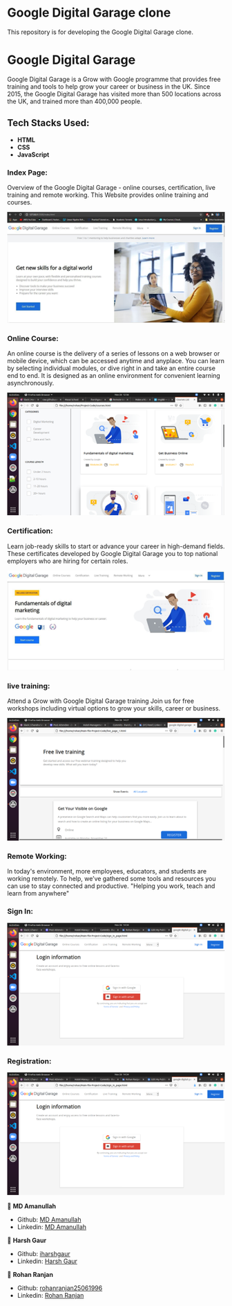 # Google Digital Garage clone
This repository is for developing the Google Digital Garage clone.





# Google Digital Garage
Google Digital Garage is a Grow with Google programme that provides free training and tools to help grow your career or business in the UK. Since 2015, the Google Digital Garage has visited more than 500 locations across the UK, and trained more than 400,000 people.

## Tech Stacks Used:
 
- **HTML**
- **CSS**
- **JavaScript**

### **Index Page:**

Overview of the Google Digital Garage - online courses, certification, live training and remote working.
This Website provides online training and courses.

<img src="1.png">



### **Online Course:**

An online course is the delivery of a series of lessons on a web browser or mobile device, which can be accessed anytime and anyplace. You can learn by selecting individual modules, or dive right in and take an entire course end to end. It is designed as an online environment for convenient learning asynchronously.

<img src="online-course.png">

### **Certification:**

Learn job-ready skills to start or advance your career in high-demand fields. These certificates developed by Google Digital Garage you to top national employers who are hiring for certain roles.

<img src="3.png">

### **live training:**

Attend a Grow with Google Digital Garage training Join us for free workshops including virtual options to grow your skills, career or business.

<img src="live-page.png">

### **Remote Working:**

In today's environment, more employees, educators, and students are working remotely. To help, we’ve gathered some tools and resources you can use to stay connected and productive.
"Helping you work, teach and learn from anywhere"

### **Sign In:**

<img src="sign-in-page.png">


### **Registration:**

<img src="register-page.png">

 👤 **MD Amanullah**

- Github: [MD Amanullah](https://github.com/Amanullah21)
- Linkedin: [MD Amanullah
](https://www.linkedin.com/mwlite/in/md-amanullah-0239691798)


👤 **Harsh Gaur**

- Github: [iharshgaur](https://github.com/iharshgaur)
- Linkedin: [Harsh Gaur](https://www.linkedin.com/in/harsh-gaur-099849142/)

👤 **Rohan Ranjan**

- Github: [rohanranjan25061996](https://github.com/rohanranjan25061996)
- Linkedin: [Rohan Ranjan](www.linkedin.com/in/rohan-ranjan-3a3048130)
